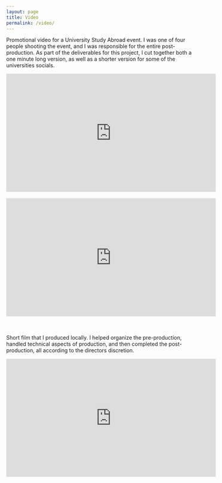 ```yaml
---
layout: page
title: Video
permalink: /video/
---
```


Promotional video for a University Study Abroad event. I was one of four people shooting the event, and I was responsible for the entire post-production. As part of the deliverables for this project, I cut together both a one minute long version, as well as a shorter version for some of the universities socials. 

<div class="youtube-wrapper">
    <iframe width="560" height="315" src="https://www.youtube.com/embed/QDuBGasx_Lk" title="YouTube video player" frameborder="0" allow="accelerometer; autoplay; clipboard-write; encrypted-media; gyroscope; picture-in-picture; web-share" allowfullscreen></iframe>
</div>

<br>

<div class="youtube-wrapper">
    <iframe width="560" height="315" src="https://youtube.com/embed/U95GJJ5kNAs" title="YouTube video player" frameborder="0" allow="accelerometer; autoplay; clipboard-write; encrypted-media; gyroscope; picture-in-picture; web-share" allowfullscreen></iframe>
</div>

<br>
<br>

Short film that I produced locally. I helped organize the pre-production, handled technical aspects of production, and then completed the post-production, all according to the directors discretion. 

<div class="youtube-wrapper">
    <iframe width="560" height="315" src="https://www.youtube.com/embed/7N0i4Jumhoo" title="YouTube video player" frameborder="0" allow="accelerometer; autoplay; clipboard-write; encrypted-media; gyroscope; picture-in-picture; web-share" allowfullscreen></iframe>
</div>

